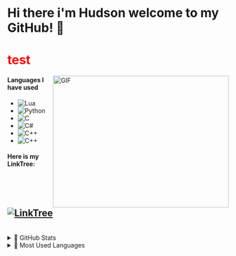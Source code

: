 # Hi there i'm Hudson welcome to my GitHub! 👋
<h1 style="color:red;">test</h1>

<img align="right" alt="GIF" src="https://cdn.dribbble.com/users/1292677/screenshots/6139167/media/5387dc7e035b3efe9d94516044de66a4.gif" width="400" height="300" />


#### Languages I have used

- <img align='Top' alt='Lua' src='https://img.shields.io/badge/lua-%232C2D72.svg?style=for-the-badge&logo=lua&logoColor=white' />
- <img align='Top' alt='Python' src='https://img.shields.io/badge/python-3670A0?style=for-the-badge&logo=python&logoColor=ffdd54' />
- <img align='Top' alt='C' src='https://img.shields.io/badge/c-%2300599C.svg?style=for-the-badge&logo=c&logoColor=white' />
- <img align='Top' alt='C#' src='https://img.shields.io/badge/c%23-%23239120.svg?style=for-the-badge&logo=c-sharp&logoColor=white' />
- <img align='Top' alt='C++' src='https://img.shields.io/badge/c++-%2300599C.svg?style=for-the-badge&logo=c%2B%2B&logoColor=white' />
- <img align='Top' alt='C++' src='https://img.shields.io/badge/HTML5-E34F26?style=for-the-badge&logo=html5&logoColor=white' />

#### Here is my LinkTree:

[![LinkTree](https://user-images.githubusercontent.com/74081620/148868831-9445c804-5ed8-499c-8626-e19ecdd09e09.png)](https://linktr.ee/HudsonBean)
---
<br/>
  
  
<details>
  <summary>💪 GitHub Stats</summary>
  <img align="left" alt="Hudson's GitHub Stats" src="https://github-readme-stats.vercel.app/api?username=HudsonBean&show_icons=true&hide_border=true&theme=gotham" />
</details>

<details>
  <summary>💪 Most Used Languages</summary>

  <img align="left" alt="Hudson's GitHub Top Languages" src="https://github-readme-stats.vercel.app/api/top-langs/?username=HudsonBean&theme=gotham" />
</details>


[linktree]: https://linktr.ee/ZombieKicker7

